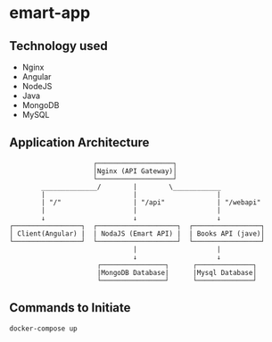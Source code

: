 # emart-app

## Technology used   

* Nginx  
* Angular  
* NodeJS  
* Java  
* MongoDB  
* MySQL 

## Application Architecture 

```
                     ┌───────────────────┐
                     │Nginx (API Gateway)│
                     └───────────────────┘   
        ______________/        |        \____________
        |                      |                    |
        | "/"                  | "/api"             | "/webapi" 
        |                      |                    |
        ↓                      ↓                    ↓
┌─────────────────┐  ┌────────────────────┐  ┌─────────────────┐
│ Client(Angular) |  | NodaJS (Emart API) |  | Books API (jave)│
└─────────────────┘  └────────────────────┘  └─────────────────┘
                               |                    |      
                               ↓                    ↓
                      ┌────────────────┐      ┌──────────────┐
                      |MongoDB Database|      |Mysql Database│
                      └────────────────┘      └──────────────┘
```

## Commands to Initiate 

```
docker-compose up
```  




